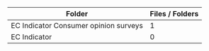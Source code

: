 | Folder                                |   Files / Folders |
|---------------------------------------|-------------------|
| EC Indicator Consumer opinion surveys |                 1 |
| EC Indicator                          |                 0 |